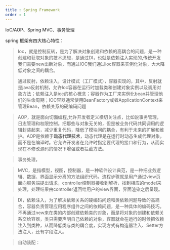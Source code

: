 ```yaml
---
title : Spring Framework
order : 1
---
```


IoC/AOP、Spring MVC、事务管理

spring 框架有四大核心特性：

>Ioc，就是控制反转，是为了解决对象创建和依赖的高耦合的问题，是一种创建和获取对象的技术思想，是通过DI，也就是依赖注入实现的,传统开发我们需要new出新对象，而通过IOC我们通过ioc容器来实例化对象，大大降低对象之间的耦合。
>
>通过反射，依赖注入，设计模式（工厂模式），容器实现的，其中，反射就是java反射机制，允许Ioc容器在运行时加载类和创建对象实例以及调用对象方法；依赖注入是ioc的核心概念；容器作为工厂来实例化bean并管理他们的生命周期；IOC容器通常使用BeanFactory或者ApplicationContext来管理Bean，依赖关系的硬编码问题

>AOP，就是面向切面编程,允许开发者定义横切关注点，比如说事务管理，日志管理和权限控制。把那些与对象无关的，但是被业务代码共同调用的逻辑封装起来，减少重复代码，降低了模块间的耦合，有利于未来的扩展和维护。AOP是依赖于**动态代理技术**，动态代理是在运行时动态生成代理对象，而不是在编译时。它允许开发者在允许时指定要代理的接口和行为，从而实现在不修改源码的情况下增强或者拦截方法。

>事务处理，

>MVC，是指模型，视图，控制器，是一种软件设计典范，是一种把业务逻辑、数据、界面显示分离的方法组织代码。流程步骤就是用户通过view页面向服务端提出请求，controller控制器接收到解析，找到相应的model来处理，处理结果由controller返回给用户的view界面，界面渲染之后呈现。

>DI，依赖注入，为了解决依赖关系的硬编码问题和类依赖问题导致的高耦合，容器负责管理应用程序组件之间的依赖问题，是一种具体的编码技巧。不再通过new来在类的内部创建依赖类的对象，而是将对象的创建和依赖关系交给容器，类只需要声明自己依赖的对象，容器就会在运行的时候把依赖注入到类种，从而降低类与类的耦合度，实现方式有构造器注入、Setter方法注入，还有字段注入。

>自动装配：

